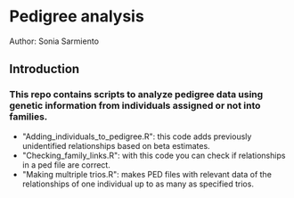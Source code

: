 # Pedigree analysis
Author: Sonia Sarmiento

## Introduction



### This repo contains scripts to analyze pedigree data using genetic information from individuals assigned or not into families. 

- "Adding_individuals_to_pedigree.R": this code adds previously unidentified relationships based on beta estimates.
- "Checking_family_links.R": with this code you can check if relationships in a ped file are correct.
- "Making multriple trios.R": makes PED files with relevant data of the relationships of one individual up to as many as specified trios. 

